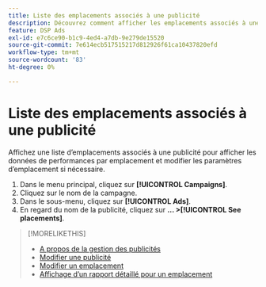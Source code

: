 ```yaml
---
title: Liste des emplacements associés à une publicité
description: Découvrez comment afficher les emplacements associés à une publicité.
feature: DSP Ads
exl-id: e7c6ce90-b1c9-4ed4-a7db-9e279de15520
source-git-commit: 7e614ecb517515217d812926f61ca10437820efd
workflow-type: tm+mt
source-wordcount: '83'
ht-degree: 0%

---
```


# Liste des emplacements associés à une publicité

Affichez une liste d’emplacements associés à une publicité pour afficher les données de performances par emplacement et modifier les paramètres d’emplacement si nécessaire.

1. Dans le menu principal, cliquez sur **[!UICONTROL Campaigns]**.
1. Cliquez sur le nom de la campagne.
1. Dans le sous-menu, cliquez sur **[!UICONTROL Ads]**.
1. En regard du nom de la publicité, cliquez sur  **... >[!UICONTROL See placements]**.

>[!MORELIKETHIS]
>
>* [A propos de la gestion des publicités](ad-about.md)
>* [Modifier une publicité](ad-edit.md)
>* [Modifier un emplacement](/help/dsp/campaign-management/placements/placement-edit.md)
>* [Affichage d’un rapport détaillé pour un emplacement](/help/dsp/campaign-management/placements/placement-view-report.md)

